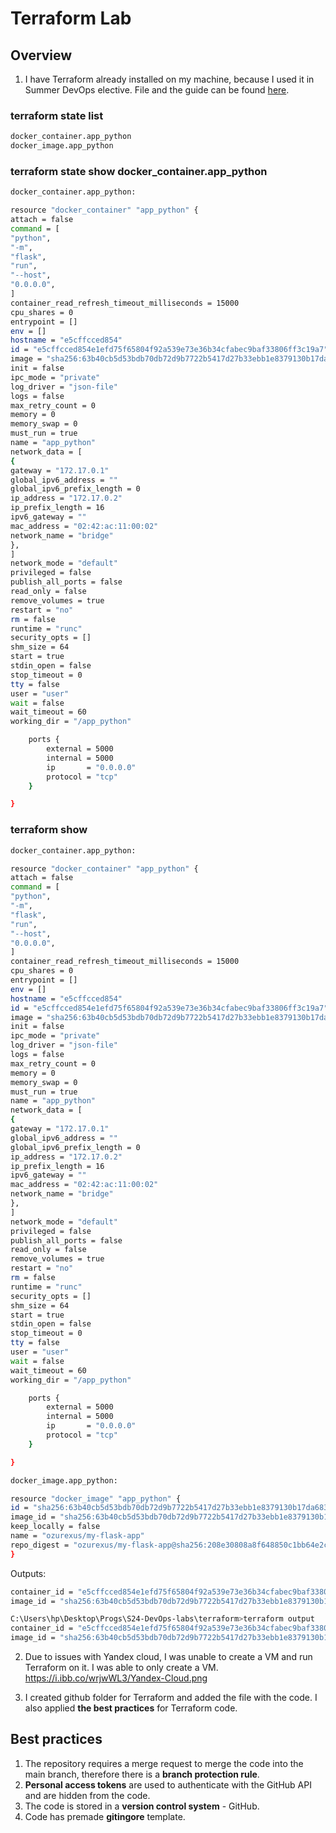 # Terraform Lab

## Overview

1. I have Terraform already installed on my machine, because I used it in Summer DevOps elective. File and the guide can be found [here](https://github.com/Ozurexus/DevOps-Labs-Summer/blob/lab5/lab5).

### terraform state list

```bash
docker_container.app_python
docker_image.app_python
```

### terraform state show docker_container.app_python

```bash
docker_container.app_python:

resource "docker_container" "app_python" {
attach = false
command = [
"python",
"-m",
"flask",
"run",
"--host",
"0.0.0.0",
]
container_read_refresh_timeout_milliseconds = 15000
cpu_shares = 0
entrypoint = []
env = []
hostname = "e5cffcced854"
id = "e5cffcced854e1efd75f65804f92a539e73e36b34cfabec9baf33806ff3c19a7"
image = "sha256:63b40cb5d53bdb70db72d9b7722b5417d27b33ebb1e8379130b17da6838c6d7f"
init = false
ipc_mode = "private"
log_driver = "json-file"
logs = false
max_retry_count = 0
memory = 0
memory_swap = 0
must_run = true
name = "app_python"
network_data = [
{
gateway = "172.17.0.1"
global_ipv6_address = ""
global_ipv6_prefix_length = 0
ip_address = "172.17.0.2"
ip_prefix_length = 16
ipv6_gateway = ""
mac_address = "02:42:ac:11:00:02"
network_name = "bridge"
},
]
network_mode = "default"
privileged = false
publish_all_ports = false
read_only = false
remove_volumes = true
restart = "no"
rm = false
runtime = "runc"
security_opts = []
shm_size = 64
start = true
stdin_open = false
stop_timeout = 0
tty = false
user = "user"
wait = false
wait_timeout = 60
working_dir = "/app_python"

    ports {
        external = 5000
        internal = 5000
        ip       = "0.0.0.0"
        protocol = "tcp"
    }

}
```

### terraform show

```bash
docker_container.app_python:

resource "docker_container" "app_python" {
attach = false
command = [
"python",
"-m",
"flask",
"run",
"--host",
"0.0.0.0",
]
container_read_refresh_timeout_milliseconds = 15000
cpu_shares = 0
entrypoint = []
env = []
hostname = "e5cffcced854"
id = "e5cffcced854e1efd75f65804f92a539e73e36b34cfabec9baf33806ff3c19a7"
image = "sha256:63b40cb5d53bdb70db72d9b7722b5417d27b33ebb1e8379130b17da6838c6d7f"
init = false
ipc_mode = "private"
log_driver = "json-file"
logs = false
max_retry_count = 0
memory = 0
memory_swap = 0
must_run = true
name = "app_python"
network_data = [
{
gateway = "172.17.0.1"
global_ipv6_address = ""
global_ipv6_prefix_length = 0
ip_address = "172.17.0.2"
ip_prefix_length = 16
ipv6_gateway = ""
mac_address = "02:42:ac:11:00:02"
network_name = "bridge"
},
]
network_mode = "default"
privileged = false
publish_all_ports = false
read_only = false
remove_volumes = true
restart = "no"
rm = false
runtime = "runc"
security_opts = []
shm_size = 64
start = true
stdin_open = false
stop_timeout = 0
tty = false
user = "user"
wait = false
wait_timeout = 60
working_dir = "/app_python"

    ports {
        external = 5000
        internal = 5000
        ip       = "0.0.0.0"
        protocol = "tcp"
    }

}

docker_image.app_python:

resource "docker_image" "app_python" {
id = "sha256:63b40cb5d53bdb70db72d9b7722b5417d27b33ebb1e8379130b17da6838c6d7fozurexus/my-flask-app"
image_id = "sha256:63b40cb5d53bdb70db72d9b7722b5417d27b33ebb1e8379130b17da6838c6d7f"
keep_locally = false
name = "ozurexus/my-flask-app"
repo_digest = "ozurexus/my-flask-app@sha256:208e30808a8f648850c1bb64e2cf5816642aa4263866d640f8e5c04e19195d83"
}
```

Outputs:

```bash
container_id = "e5cffcced854e1efd75f65804f92a539e73e36b34cfabec9baf33806ff3c19a7"
image_id = "sha256:63b40cb5d53bdb70db72d9b7722b5417d27b33ebb1e8379130b17da6838c6d7fozurexus/my-flask-app"

C:\Users\hp\Desktop\Progs\S24-DevOps-labs\terraform>terraform output
container_id = "e5cffcced854e1efd75f65804f92a539e73e36b34cfabec9baf33806ff3c19a7"
image_id = "sha256:63b40cb5d53bdb70db72d9b7722b5417d27b33ebb1e8379130b17da6838c6d7fozurexus/my-flask-app"
```

2. Due to issues with Yandex cloud, I was unable to create a VM and run Terraform on it. I was able to only create a VM.
   <https://i.ibb.co/wrjwWL3/Yandex-Cloud.png>

3. I created github folder for Terraform and added the file with the code. I also applied **the best practices** for Terraform code.

## Best practices

1. The repository requires a merge request to merge the code into the main branch, therefore there is a **branch protection rule**.
2. **Personal access tokens** are used to authenticate with the GitHub API and are hidden from the code.
3. The code is stored in a **version control system** - GitHub.
4. Code has premade **gitingore** template.
